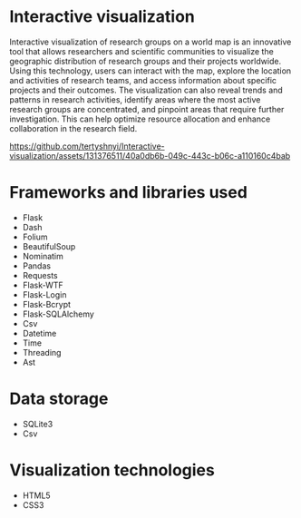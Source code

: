 # Interactive visualization
Interactive visualization of research groups on a world map is an innovative tool that allows researchers and scientific communities to visualize the geographic distribution of research groups and their projects worldwide. 
Using this technology, users can interact with the map, explore the location and activities of research teams, and access information about specific projects and their outcomes.
The visualization can also reveal trends and patterns in research activities, identify areas where the most active research groups are concentrated, and pinpoint areas that require further investigation. 
This can help optimize resource allocation and enhance collaboration in the research field.


https://github.com/tertyshnyi/Interactive-visualization/assets/131376511/40a0db6b-049c-443c-b06c-a110160c4bab


# Frameworks and libraries used
+ Flask
+ Dash
+ Folium
+ BeautifulSoup
+ Nominatim
+ Pandas
+ Requests
+ Flask-WTF
+ Flask-Login
+ Flask-Bcrypt
+ Flask-SQLAlchemy
+ Csv
+ Datetime
+ Time
+ Threading
+ Ast


# Data storage
+ SQLite3
+ Csv


# Visualization technologies
+ HTML5
+ CSS3
